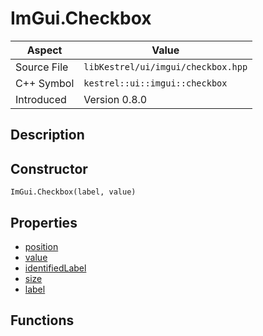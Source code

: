# ImGui.Checkbox
| Aspect | Value |
| --- | --- |
| Source File | `libKestrel/ui/imgui/checkbox.hpp` |
| C++ Symbol | `kestrel::ui::imgui::checkbox` |
| Introduced | Version 0.8.0 |
## Description

## Constructor
```
ImGui.Checkbox(label, value)
```
## Properties

 - [position](position.md)
 - [value](value.md)
 - [identifiedLabel](identifiedLabel.md)
 - [size](size.md)
 - [label](label.md)
## Functions

